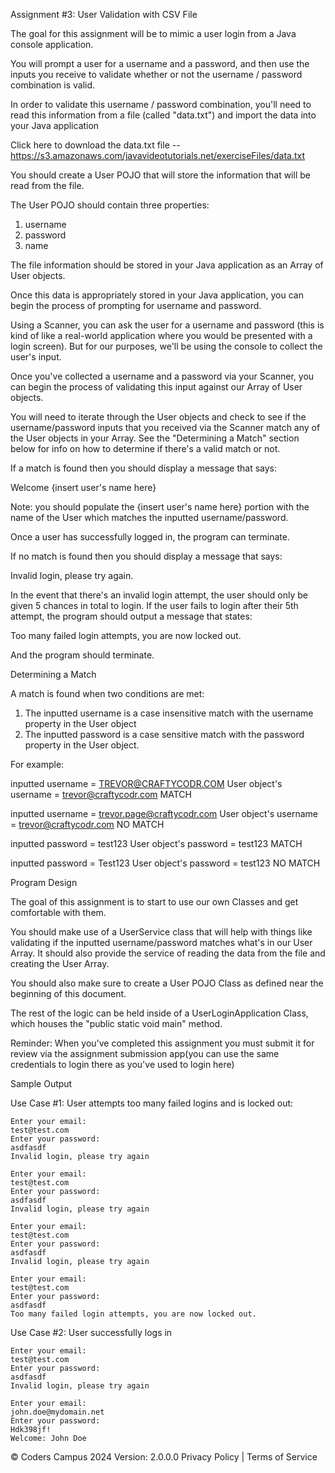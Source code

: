 
Assignment #3:   User Validation with CSV File

The goal for this assignment will be to mimic a user login from a Java console application.

You will prompt a user for a username and a password, and then use the inputs you receive to validate whether or not the username / password combination is valid.

In order to validate this username / password combination, you'll need to read this information from a file (called "data.txt") and import the data into your Java application

Click here to download the data.txt file  --  https://s3.amazonaws.com/javavideotutorials.net/exerciseFiles/data.txt

You should create a User POJO that will store the information that will be read from the file.

The User POJO should contain three properties:

  1. username
  2. password
  3. name

The file information should be stored in your Java application as an Array of User objects.

Once this data is appropriately stored in your Java application, you can begin the process of prompting for username and password.

Using a Scanner, you can ask the user for a username and password (this is kind of like a real-world application where you would be presented with a login screen). But for our purposes, we'll be using the console to collect the user's input.

Once you've collected a username and a password via your Scanner, you can begin the process of validating this input against our Array of User objects.

You will need to iterate through the User objects and check to see if the username/password inputs that you received via the Scanner match any of the User objects in your Array. See the "Determining a Match" section below for info on how to determine if there's a valid match or not.

If a match is found then you should display a message that says:

Welcome {insert user's name here}

Note: you should populate the {insert user's name here} portion with the name of the User which matches the inputted username/password.

Once a user has successfully logged in, the program can terminate.

If no match is found then you should display a message that says:

Invalid login, please try again.

In the event that there's an invalid login attempt, the user should only be given 5 chances in total to login. If the user fails to login after their 5th attempt, the program should output a message that states:

Too many failed login attempts, you are now locked out.

And the program should terminate.

Determining a Match

A match is found when two conditions are met:

  1. The inputted username is a case insensitive match with the username property in the User object
  2. The inputted password is a case sensitive match with the password property in the User object.

For example:

inputted username = TREVOR@CRAFTYCODR.COM
User object's username = trevor@craftycodr.com
MATCH

inputted username = trevor.page@craftycodr.com
User object's username = trevor@craftycodr.com
NO MATCH

inputted password = test123
User object's password = test123
MATCH

inputted password = Test123
User object's password = test123
NO MATCH

Program Design

The goal of this assignment is to start to use our own Classes and get comfortable with them.

You should make use of a UserService class that will help with things like validating if the inputted username/password matches what's in our User Array. It should also provide the service of reading the data from the file and creating the User Array.

You should also make sure to create a User POJO Class as defined near the beginning of this document.

The rest of the logic can be held inside of a UserLoginApplication Class, which houses the "public static void main" method.

Reminder: When you've completed this assignment you must submit it for review via the assignment submission app(you can use the same credentials to login there as you've used to login here)
  
Sample Output

Use Case #1: User attempts too many failed logins and is locked out:

    Enter your email:
    test@test.com
    Enter your password:
    asdfasdf
    Invalid login, please try again

    Enter your email:
    test@test.com
    Enter your password:
    asdfasdf
    Invalid login, please try again

    Enter your email:
    test@test.com
    Enter your password:
    asdfasdf
    Invalid login, please try again

    Enter your email:
    test@test.com
    Enter your password:
    asdfasdf
    Too many failed login attempts, you are now locked out.

Use Case #2: User successfully logs in

    Enter your email:
    test@test.com
    Enter your password:
    asdfasdf
    Invalid login, please try again

    Enter your email:
    john.doe@mydomain.net
    Enter your password:
    Hdk398jf!
    Welcome: John Doe


© Coders Campus 2024
Version: 2.0.0.0
Privacy Policy | Terms of Service
